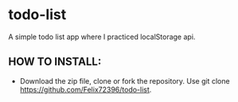 # todo-list
A simple todo list app where I practiced localStorage api.

## HOW TO INSTALL:
- Download the zip file, clone or fork the repository. Use git clone https://github.com/Felix72396/todo-list.
